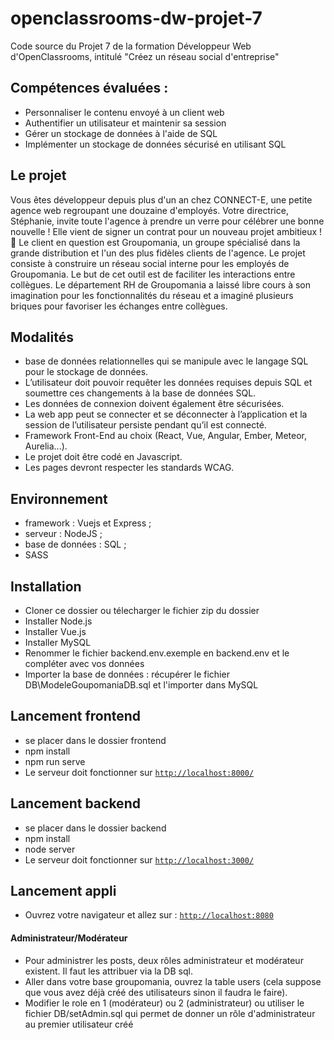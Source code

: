 # openclassrooms-dw-projet-7
Code source du Projet 7 de la formation Développeur Web d'OpenClassrooms, intitulé "Créez un réseau social d'entreprise"

## Compétences évaluées :
- Personnaliser le contenu envoyé à un client web
- Authentifier un utilisateur et maintenir sa session
- Gérer un stockage de données à l'aide de SQL
- Implémenter un stockage de données sécurisé en utilisant SQL

## Le projet
Vous êtes développeur depuis plus d'un an chez CONNECT-E, une petite agence web regroupant une douzaine d'employés.
Votre directrice, Stéphanie, invite toute l'agence à prendre un verre pour célébrer une bonne nouvelle ! Elle vient de signer un contrat pour un nouveau projet ambitieux ! 🥂
Le client en question est Groupomania, un groupe spécialisé dans la grande distribution et l'un des plus fidèles clients de l'agence.
Le projet consiste à construire un réseau social interne pour les employés de Groupomania. Le but de cet outil est de faciliter les interactions entre collègues. Le département RH de Groupomania a laissé libre cours à son imagination pour les fonctionnalités du réseau et a imaginé plusieurs briques pour favoriser les échanges entre collègues.

## Modalités
- base de données relationnelles qui se manipule avec le langage SQL pour le stockage de données. 
- L’utilisateur doit pouvoir requêter les données requises depuis SQL et soumettre ces changements à la base de données SQL. 
- Les données de connexion doivent également être sécurisées. 
- La web app peut se connecter et se déconnecter à l’application et la session de l’utilisateur persiste pendant qu’il est connecté.
- Framework Front-End au choix (React, Vue, Angular, Ember, Meteor, Aurelia...). 
- Le projet doit être codé en Javascript.
- Les pages devront respecter les standards WCAG.

## Environnement
* framework : Vuejs et Express ;
* serveur : NodeJS ;
* base de données : SQL ;
* SASS

## Installation
* Cloner ce dossier ou télecharger le fichier zip du dossier
* Installer Node.js
* Installer Vue.js
* Installer MySQL
* Renommer le fichier backend\.env.exemple en backend\.env et le compléter avec vos données
* Importer la base de données : récupérer le fichier DB\ModeleGoupomaniaDB.sql et l'importer dans MySQL

## Lancement frontend
* se placer dans le dossier frontend
* npm install
* npm run serve
* Le serveur doit fonctionner sur [`http://localhost:8000/`](http://localhost:8080/)


## Lancement backend
* se placer dans le dossier backend
* npm install
* node server
* Le serveur doit fonctionner sur [`http://localhost:3000/`](http://localhost:3000/)

## Lancement appli
* Ouvrez votre navigateur et allez sur : [`http://localhost:8080`](http://localhost:8080)

#### Administrateur/Modérateur

* Pour administrer les posts, deux rôles administrateur et modérateur existent. Il faut les attribuer via la DB sql.
* Aller dans votre base groupomania, ouvrez la table users (cela suppose que vous avez déjà créé des utilisateurs sinon il faudra le faire).
* Modifier le role en 1 (modérateur) ou 2 (administrateur) ou utiliser le fichier DB/setAdmin.sql qui permet de donner un rôle d'administrateur au premier utilisateur créé